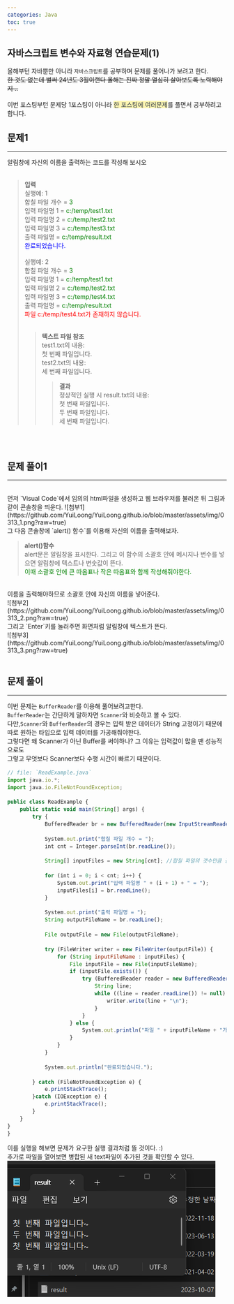```yaml
---
categories: Java
toc: true
---
```


## 자바스크립트 변수와 자료형 연습문제(1)
  올해부턴 자바뿐만 아니라 `자바스크립트`를 공부하며 문제를 풀어나가 보려고 한다.<br>
  ~~한 것도 없는데 벌써 24년도 3월이랜다 올해는 진짜 정말 열심히 살아보도록 노력해야지 ..~~ <br>
  <br>
  이번 포스팅부턴 문제당 1포스팅이 아니라 <span style="color: #2D3748; background-color:#fff5b1;">한 포스팅에 여러문제</span>를 풀면서 공부하려고 합니다.
  <br>
  
## 문제1
___
알림창에 자신의 이름을 출력하는 코드를 작성해 보시오<br>
<br>

 

> **입력** <br>
> 실행예: 1 <br>
> 합칠 파일 개수 = <span style="color:green">3</span><br>
> 입력 파일명 1 = <span style="color:green">c:/temp/test1.txt</span><br>
> 입력 파일명 2 = <span style="color:green">c:/temp/test2.txt</span><br>
> 입력 파일명 3 = <span style="color:green">c:/temp/test3.txt</span><br>
> 출력 파일명 = <span style="color:green">c:/temp/result.txt</span><br>
> <span style="color:blue">완료되었습니다.</span><br>
> <br>
> 실행예: 2<br>
> 합칠 파일 개수 = <span style="color:green">3</span><br>
> 입력 파일명 1 = <span style="color:green">c:/temp/test1.txt</span><br>
> 입력 파일명 2 = <span style="color:green">c:/temp/test2.txt</span><br>
> 입력 파일명 3 = <span style="color:green">c:/temp/test4.txt</span><br>
> 출력 파일명 = <span style="color:green">c:/temp/result.txt</span><br>
> <span style="color:red">파일 c:/temp/test4.txt가 존재하지 않습니다.</span><br>
> <br>
>> **텍스트 파일 참조**<br>
>> test1.txt의 내용:<br>
>> 첫 번째 파일입니다.<br>
>> test2.txt의 내용:<br>
>> 세 번째 파일입니다.<br>
>>> **결과**<br>
>>> 정상적인 실행 시 result.txt의 내용:<br>
>>> 첫 번째 파일입니다.<br>
>>> 두 번째 파일입니다.<br>
>>> 세 번째 파일입니다.<br>


<br>
<br>


## 문제 풀이1
  ___
  <br>
  먼저 `Visual Code`에서 임의의 html파일을 생성하고 웹 브라우저를 불러온 뒤 그림과 같이 콘솔창을 띄운다.
  ![첨부1](https://github.com/YuiLoong/YuiLoong.github.io/blob/master/assets/img/0313_1.png?raw=true)
  <br>
  그 다음 콘솔창에 `alert() 함수`를 이용해 자신의 이름을 출력해보자.<br>

> **alert()함수** <br>
> alert문은 알림창을 표시한다. 그리고 이 함수의 소괄호 안에 메시지나 변수를 넣으면 알림창에 텍스트나 변숫값이 뜬다.<br>
> <span style="color:green">이때 소괄호 안에 큰 따옴표나 작은 따옴표와 함께 작성해줘야한다.</span><br>

  <br>
  이름을 출력해야하므로 소괄호 안에 자신의 이름을 넣어준다.<br>
  ![첨부2](https://github.com/YuiLoong/YuiLoong.github.io/blob/master/assets/img/0313_2.png?raw=true)
  <br>
  그리고 `Enter`키를 눌러주면 화면처럼 알림창에 텍스트가 뜬다.<br>
  ![첨부3](https://github.com/YuiLoong/YuiLoong.github.io/blob/master/assets/img/0313_3.png?raw=true)
  <br>
  <br>
  
  
## 문제 풀이
  ___
  이번 문제는 `BufferReader`를 이용해 풀어보려고한다.<br>
  `BufferReader`는 간단하게 말하자면 `Scanner`와 비슷하고 볼 수 있다.<br>
  다만,`Scanner`와 `BufferReader`의 경우는 입력 받은 데이터가 String 고정이기 때문에<br>
  따로 원하는 타입으로 입력 데이터를 가공해줘야한다.<br>
  그렇다면 왜 Scanner가 아닌 Buffer를 써야하나? 그 이유는 입력값이 많을 땐 성능적으로도<br>
  그렇고 무엇보다 Scanner보다 수행 시간이 빠르기 때문이다.<br>
  

```js
// file: `ReadExample.java`
import java.io.*;
import java.io.FileNotFoundException;

public class ReadExample {
    public static void main(String[] args) {
        try {
            BufferedReader br = new BufferedReader(new InputStreamReader(System.in));
            
            System.out.print("합칠 파일 개수 = ");
            int cnt = Integer.parseInt(br.readLine());
            
            String[] inputFiles = new String[cnt]; //합칠 파일의 갯수만큼 공간 만들기
            
            for (int i = 0; i < cnt; i++) {
                System.out.print("입력 파일명 " + (i + 1) + " = ");
                inputFiles[i] = br.readLine();
            }
            
            System.out.print("출력 파일명 = ");
            String outputFileName = br.readLine();
            
            File outputFile = new File(outputFileName);
            
            try (FileWriter writer = new FileWriter(outputFile)) {
                for (String inputFileName : inputFiles) {
                    File inputFile = new File(inputFileName);
                    if (inputFile.exists()) {
                        try (BufferedReader reader = new BufferedReader(new FileReader(inputFile))) {
                            String line;
                            while ((line = reader.readLine()) != null) {
                                writer.write(line + "\n");
                            }
                        }
                    } else {
                        System.out.println("파일 " + inputFileName + "가 존재하지 않습니다.");
                    }
                }
            }
            
            System.out.println("완료되었습니다.");
            
        } catch (FileNotFoundException e) {
        	e.printStackTrace();
        }catch (IOException e) {
            e.printStackTrace();
        } 
    }
}
}

```
  이를 실행을 해보면 문제가 요구한 실행 결과처럼 뜰 것이다. :)
  <br>
  추가로 파일을 열어보면 병합된 새 text파일이 추가된 것을 확인할 수 있다.
  <br>
![첨부1](https://github.com/YuiLoong/YuiLoong.github.io/blob/master/assets/img/1007(2).png?raw=true)
